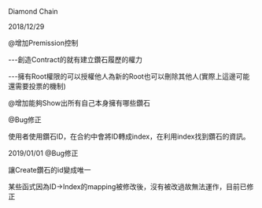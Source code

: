 Diamond Chain


2018/12/29


@增加Premission控制


  ---創造Contract的就有建立鑽石履歷的權力
  
  
  ---擁有Root權限的可以授權他人為新的Root也可以刪除其他人(實際上這邊可能還需要投票的機制)
  
@增加能夠Show出所有自己本身擁有哪些鑽石

@Bug修正


使用者使用鑽石ID，在合約中會將ID轉成index，在利用index找到鑽石的資訊。

2019/01/01
@Bug修正

讓Create鑽石的id變成唯一


某些函式因為ID->Index的mapping被修改後，沒有被改過故無法運作，目前已修正

